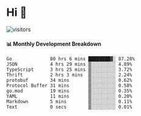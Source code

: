 # Hi 👋
 
![visitors](https://visitor-badge.glitch.me/badge?page_id=sorcererxw.sorcererx)

#### 📊 Monthly Development Breakdown

<!--START_SECTION:waka-->
```text
Go              80 hrs 6 mins ████████▓░ 87.28%
JSON            4 hrs 29 mins ▒░░░░░░░░░ 4.89%
TypeScript      3 hrs 25 mins ▒░░░░░░░░░ 3.72%
Thrift          2 hrs 3 mins  ▒░░░░░░░░░ 2.24%
protobuf        34 mins       ▒░░░░░░░░░ 0.62%
Protocol Buffer 31 mins       ▒░░░░░░░░░ 0.58%
go.mod          19 mins       ▒░░░░░░░░░ 0.35%
YAML            11 mins       ▒░░░░░░░░░ 0.20%
Markdown        5 mins        ▒░░░░░░░░░ 0.11%
Text            0 secs        ▒░░░░░░░░░ 0.01%
```
<!--END_SECTION:waka-->
